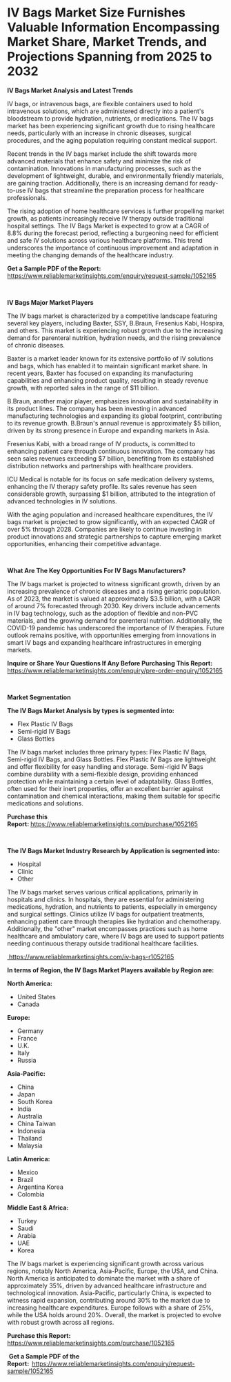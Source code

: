 <p><h1>IV Bags Market Size Furnishes Valuable Information Encompassing Market Share, Market Trends, and Projections Spanning from 2025 to 2032</h1></p><p><strong>IV Bags Market Analysis and Latest Trends</strong></p>
<p><p>IV bags, or intravenous bags, are flexible containers used to hold intravenous solutions, which are administered directly into a patient's bloodstream to provide hydration, nutrients, or medications. The IV bags market has been experiencing significant growth due to rising healthcare needs, particularly with an increase in chronic diseases, surgical procedures, and the aging population requiring constant medical support.</p><p>Recent trends in the IV bags market include the shift towards more advanced materials that enhance safety and minimize the risk of contamination. Innovations in manufacturing processes, such as the development of lightweight, durable, and environmentally friendly materials, are gaining traction. Additionally, there is an increasing demand for ready-to-use IV bags that streamline the preparation process for healthcare professionals.</p><p>The rising adoption of home healthcare services is further propelling market growth, as patients increasingly receive IV therapy outside traditional hospital settings. The IV Bags Market is expected to grow at a CAGR of 8.8% during the forecast period, reflecting a burgeoning need for efficient and safe IV solutions across various healthcare platforms. This trend underscores the importance of continuous improvement and adaptation in meeting the changing demands of the healthcare industry.</p></p>
<p><strong>Get a Sample PDF of the Report:&nbsp;</strong> <a href="https://www.reliablemarketinsights.com/enquiry/request-sample/1052165?utm_campaign=2193&utm_medium=2&utm_source=Github&utm_content=ia&utm_term=16042025&utm_id=iv-bags">https://www.reliablemarketinsights.com/enquiry/request-sample/1052165</a></p>
<p>&nbsp;</p>
<p><strong>IV Bags Major Market Players</strong></p>
<p><p>The IV bags market is characterized by a competitive landscape featuring several key players, including Baxter, SSY, B.Braun, Fresenius Kabi, Hospira, and others. This market is experiencing robust growth due to the increasing demand for parenteral nutrition, hydration needs, and the rising prevalence of chronic diseases.</p><p>Baxter is a market leader known for its extensive portfolio of IV solutions and bags, which has enabled it to maintain significant market share. In recent years, Baxter has focused on expanding its manufacturing capabilities and enhancing product quality, resulting in steady revenue growth, with reported sales in the range of $11 billion.</p><p>B.Braun, another major player, emphasizes innovation and sustainability in its product lines. The company has been investing in advanced manufacturing technologies and expanding its global footprint, contributing to its revenue growth. B.Braun's annual revenue is approximately $5 billion, driven by its strong presence in Europe and expanding markets in Asia.</p><p>Fresenius Kabi, with a broad range of IV products, is committed to enhancing patient care through continuous innovation. The company has seen sales revenues exceeding $7 billion, benefiting from its established distribution networks and partnerships with healthcare providers.</p><p>ICU Medical is notable for its focus on safe medication delivery systems, enhancing the IV therapy safety profile. Its sales revenue has seen considerable growth, surpassing $1 billion, attributed to the integration of advanced technologies in IV solutions.</p><p>With the aging population and increased healthcare expenditures, the IV bags market is projected to grow significantly, with an expected CAGR of over 5% through 2028. Companies are likely to continue investing in product innovations and strategic partnerships to capture emerging market opportunities, enhancing their competitive advantage.</p></p>
<p>&nbsp;</p>
<p><strong>What Are The Key Opportunities For IV Bags Manufacturers?</strong></p>
<p><p>The IV bags market is projected to witness significant growth, driven by an increasing prevalence of chronic diseases and a rising geriatric population. As of 2023, the market is valued at approximately $3.5 billion, with a CAGR of around 7% forecasted through 2030. Key drivers include advancements in IV bag technology, such as the adoption of flexible and non-PVC materials, and the growing demand for parenteral nutrition. Additionally, the COVID-19 pandemic has underscored the importance of IV therapies. Future outlook remains positive, with opportunities emerging from innovations in smart IV bags and expanding healthcare infrastructures in emerging markets.</p></p>
<p><strong>Inquire or Share Your Questions If Any Before Purchasing This Report:</strong> <a href="https://www.reliablemarketinsights.com/enquiry/pre-order-enquiry/1052165?utm_campaign=2193&utm_medium=2&utm_source=Github&utm_content=ia&utm_term=16042025&utm_id=iv-bags">https://www.reliablemarketinsights.com/enquiry/pre-order-enquiry/1052165</a></p>
<p>&nbsp;</p>
<p><strong>Market Segmentation</strong></p>
<p><strong>The IV Bags Market Analysis by types is segmented into:</strong></p>
<p><ul><li>Flex Plastic IV Bags</li><li>Semi-rigid IV Bags</li><li>Glass Bottles</li></ul></p>
<p><p>The IV bags market includes three primary types: Flex Plastic IV Bags, Semi-rigid IV Bags, and Glass Bottles. Flex Plastic IV Bags are lightweight and offer flexibility for easy handling and storage. Semi-rigid IV Bags combine durability with a semi-flexible design, providing enhanced protection while maintaining a certain level of adaptability. Glass Bottles, often used for their inert properties, offer an excellent barrier against contamination and chemical interactions, making them suitable for specific medications and solutions.</p></p>
<p><strong>Purchase this Report:&nbsp;</strong><a href="https://www.reliablemarketinsights.com/purchase/1052165?utm_campaign=2193&utm_medium=2&utm_source=Github&utm_content=ia&utm_term=16042025&utm_id=iv-bags">https://www.reliablemarketinsights.com/purchase/1052165</a></p>
<p>&nbsp;</p>
<p><strong>The IV Bags Market Industry Research by Application is segmented into:</strong></p>
<p><ul><li>Hospital</li><li>Clinic</li><li>Other</li></ul></p>
<p><p>The IV bags market serves various critical applications, primarily in hospitals and clinics. In hospitals, they are essential for administering medications, hydration, and nutrients to patients, especially in emergency and surgical settings. Clinics utilize IV bags for outpatient treatments, enhancing patient care through therapies like hydration and chemotherapy. Additionally, the "other" market encompasses practices such as home healthcare and ambulatory care, where IV bags are used to support patients needing continuous therapy outside traditional healthcare facilities.</p></p>
<p><a href="https://www.reliablemarketinsights.com/iv-bags-r1052165?utm_campaign=2193&utm_medium=2&utm_source=Github&utm_content=ia&utm_term=16042025&utm_id=iv-bags">&nbsp;https://www.reliablemarketinsights.com/iv-bags-r1052165</a></p>
<p><strong>In terms of Region, the IV Bags Market Players available by Region are:</strong></p>
<p>
    <p> <strong> North America: </strong>
        <ul>
            <li>United States</li>
            <li>Canada</li>
        </ul>
        </p> 
    <p> <strong> Europe: </strong>
        <ul>
            <li>Germany</li>
            <li>France</li>
            <li>U.K.</li>
            <li>Italy</li>
            <li>Russia</li>
        </ul>
        </p> 
    <p> <strong> Asia-Pacific: </strong>
        <ul>
            <li>China</li>
            <li>Japan</li>
            <li>South Korea</li>
            <li>India</li>
            <li>Australia</li>
            <li>China Taiwan</li>
            <li>Indonesia</li>
            <li>Thailand</li>
            <li>Malaysia</li>
        </ul>
        </p> 
    <p> <strong> Latin America: </strong>
        <ul>
            <li>Mexico</li>
            <li>Brazil</li>
            <li>Argentina Korea</li>
            <li>Colombia</li>
        </ul>
        </p> 
    <p> <strong> Middle East & Africa: </strong>
        <ul>
            <li>Turkey</li>
            <li>Saudi</li>
            <li>Arabia</li>
            <li>UAE</li>
            <li>Korea</li>
        </ul>
    </p>
    </p>
<p><p>The IV bags market is experiencing significant growth across various regions, notably North America, Asia-Pacific, Europe, the USA, and China. North America is anticipated to dominate the market with a share of approximately 35%, driven by advanced healthcare infrastructure and technological innovation. Asia-Pacific, particularly China, is expected to witness rapid expansion, contributing around 30% to the market due to increasing healthcare expenditures. Europe follows with a share of 25%, while the USA holds around 20%. Overall, the market is projected to evolve with robust growth across all regions.</p></p>
<p><strong>Purchase this Report: </strong><a href="https://www.reliablemarketinsights.com/purchase/1052165?utm_campaign=2193&utm_medium=2&utm_source=Github&utm_content=ia&utm_term=16042025&utm_id=iv-bags">https://www.reliablemarketinsights.com/purchase/1052165</a></p>
<p>&nbsp;<strong>Get a Sample PDF of the Report:&nbsp;&nbsp;</strong><a href="https://www.reliablemarketinsights.com/enquiry/request-sample/1052165?utm_campaign=2193&utm_medium=2&utm_source=Github&utm_content=ia&utm_term=16042025&utm_id=iv-bags">https://www.reliablemarketinsights.com/enquiry/request-sample/1052165</a></p>
<p><strong></strong></p>
<p><p></p><p></p><p></p></p>